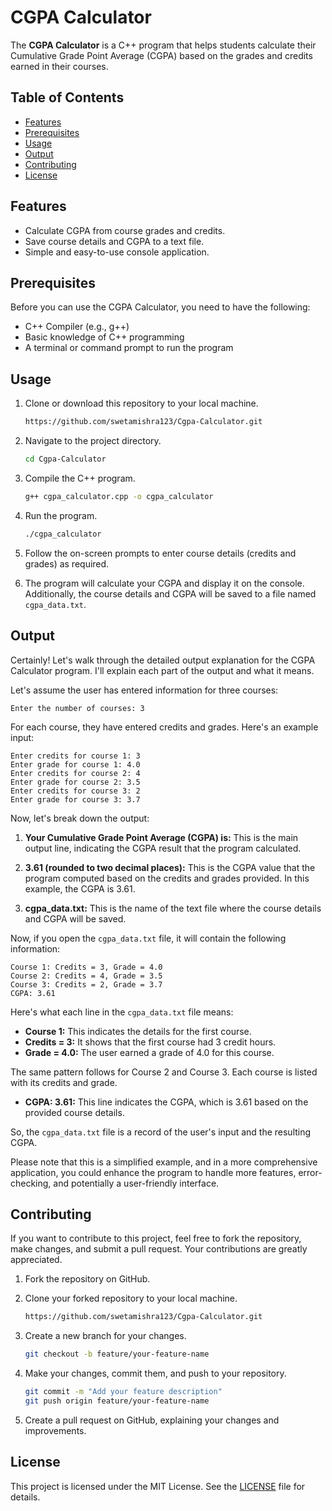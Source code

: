 
# CGPA Calculator

The **CGPA Calculator** is a C++ program that helps students calculate their Cumulative Grade Point Average (CGPA) based on the grades and credits earned in their courses.

## Table of Contents
- [Features](#features)
- [Prerequisites](#prerequisites)
- [Usage](#usage)
- [Output](Output)
- [Contributing](#contributing)
- [License](#license)


## Features

- Calculate CGPA from course grades and credits.
- Save course details and CGPA to a text file.
- Simple and easy-to-use console application.

## Prerequisites

Before you can use the CGPA Calculator, you need to have the following:

- C++ Compiler (e.g., g++)
- Basic knowledge of C++ programming
- A terminal or command prompt to run the program

## Usage

1. Clone or download this repository to your local machine.

   ```bash
   https://github.com/swetamishra123/Cgpa-Calculator.git
   ```

2. Navigate to the project directory.

   ```bash
   cd Cgpa-Calculator
   ```

3. Compile the C++ program.

   ```bash
   g++ cgpa_calculator.cpp -o cgpa_calculator
   ```

4. Run the program.

   ```bash
   ./cgpa_calculator
   ```

5. Follow the on-screen prompts to enter course details (credits and grades) as required.

6. The program will calculate your CGPA and display it on the console. Additionally, the course details and CGPA will be saved to a file named `cgpa_data.txt`.


## Output
Certainly! Let's walk through the detailed output explanation for the CGPA Calculator program. I'll explain each part of the output and what it means.

Let's assume the user has entered information for three courses:

```
Enter the number of courses: 3
```

For each course, they have entered credits and grades. Here's an example input:

```
Enter credits for course 1: 3
Enter grade for course 1: 4.0
Enter credits for course 2: 4
Enter grade for course 2: 3.5
Enter credits for course 3: 2
Enter grade for course 3: 3.7
```

Now, let's break down the output:

1. **Your Cumulative Grade Point Average (CGPA) is:** This is the main output line, indicating the CGPA result that the program calculated.

2. **3.61 (rounded to two decimal places):** This is the CGPA value that the program computed based on the credits and grades provided. In this example, the CGPA is 3.61.

3. **cgpa_data.txt:** This is the name of the text file where the course details and CGPA will be saved.

Now, if you open the `cgpa_data.txt` file, it will contain the following information:
```
Course 1: Credits = 3, Grade = 4.0
Course 2: Credits = 4, Grade = 3.5
Course 3: Credits = 2, Grade = 3.7
CGPA: 3.61
```

Here's what each line in the `cgpa_data.txt` file means:

- **Course 1:** This indicates the details for the first course.
- **Credits = 3:** It shows that the first course had 3 credit hours.
- **Grade = 4.0:** The user earned a grade of 4.0 for this course.

The same pattern follows for Course 2 and Course 3. Each course is listed with its credits and grade.

- **CGPA: 3.61:** This line indicates the CGPA, which is 3.61 based on the provided course details.

So, the `cgpa_data.txt` file is a record of the user's input and the resulting CGPA.

Please note that this is a simplified example, and in a more comprehensive application, you could enhance the program to handle more features, error-checking, and potentially a user-friendly interface.

## Contributing

If you want to contribute to this project, feel free to fork the repository, make changes, and submit a pull request. Your contributions are greatly appreciated.

1. Fork the repository on GitHub.

2. Clone your forked repository to your local machine.

   ```bash
   https://github.com/swetamishra123/Cgpa-Calculator.git
   ```

3. Create a new branch for your changes.

   ```bash
   git checkout -b feature/your-feature-name
   ```

4. Make your changes, commit them, and push to your repository.

   ```bash
   git commit -m "Add your feature description"
   git push origin feature/your-feature-name
   ```

5. Create a pull request on GitHub, explaining your changes and improvements.

## License

This project is licensed under the MIT License. See the [LICENSE](LICENSE) file for details.

